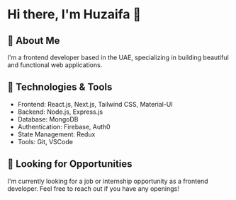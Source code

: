 # Hi there, I'm Huzaifa 👋

## 🚀 About Me
I'm a frontend developer based in the UAE, specializing in building beautiful and functional web applications. 

## 🔧 Technologies & Tools
- Frontend: React.js, Next.js, Tailwind CSS, Material-UI
- Backend: Node.js, Express.js
- Database: MongoDB
- Authentication: Firebase, Auth0
- State Management: Redux
- Tools: Git, VSCode

## 💼 Looking for Opportunities
I'm currently looking for a job or internship opportunity as a frontend developer. Feel free to reach out if you have any openings!
<!--

## 📊 Featured Project
### [FinFam](https://github.com/your-username/FinFam)
A family budget tracking and expense analysis web application to help families manage their income and budget effectively. Built using the MERN Stack with Chart.js/Recharts for data visualization.

## 📫 Let's Connect!
- [LinkedIn](https://www.linkedin.com/in/your-linkedin)
- [Twitter](https://twitter.com/your-twitter)
- [Email](mailto:your-email@example.com)
- -->
